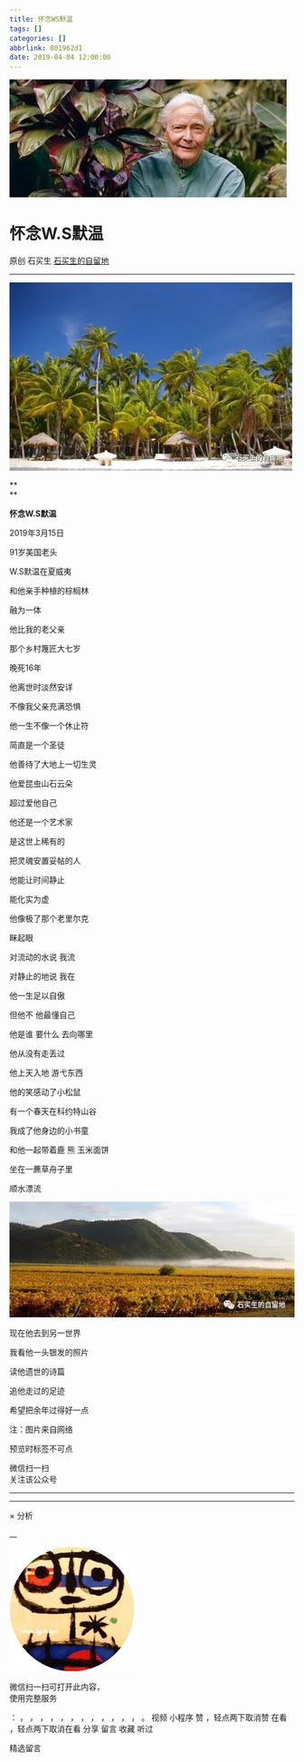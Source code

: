 ```yaml
---
title: 怀念WS默温
tags: []
categories: []
abbrlink: 801962d1
date: 2019-04-04 12:00:00
---
```


![cover_image](20190404怀念WS默温/img1.jpg)

#  怀念W.S默温

原创  石买生  [ 石买生的自留地 ](javascript:void\(0\);)

__ _ _ _ _

![](20190404怀念WS默温/img2.jpg)

  

**  
**

**怀念W.S默温**

  

  

2019年3月15日

91岁美国老头

W.S默温在夏威夷

和他亲手种植的棕榈林

融为一体

  

他比我的老父亲

那个乡村篾匠大七岁

晚死16年

他离世时淡然安详

不像我父亲充满恐惧

  

他一生不像一个休止符

简直是一个圣徒

他善待了大地上一切生灵

他爱昆虫山石云朵

超过爱他自己

  

他还是一个艺术家

是这世上稀有的

把灵魂安置妥帖的人

他能让时间静止

能化实为虚

  

他像极了那个老里尔克

眯起眼

对流动的水说 我流

对静止的地说 我在

他一生足以自傲

  

但他不 他最懂自己

他是谁 要什么 去向哪里

他从没有走丢过

他上天入地 游弋东西

他的笑感动了小松鼠

  

有一个春天在科约特山谷

我成了他身边的小书童

和他一起带着鹿 熊 玉米面饼

坐在一藨草舟子里

顺水漂流

![](20190404怀念WS默温/img3.jpg)

现在他去到另一世界

我看他一头银发的照片

读他遗世的诗篇

追他走过的足迹

希望把余年过得好一点

  

  

注：图片来自网络

  

  

预览时标签不可点

微信扫一扫  
关注该公众号





****



****



×  分析

__

![作者头像](shared/img1.png)

微信扫一扫可打开此内容，  
使用完整服务

：  ，  ，  ，  ，  ，  ，  ，  ，  ，  ，  ，  ，  。  视频  小程序  赞  ，轻点两下取消赞  在看  ，轻点两下取消在看
分享  留言  收藏  听过

精选留言

